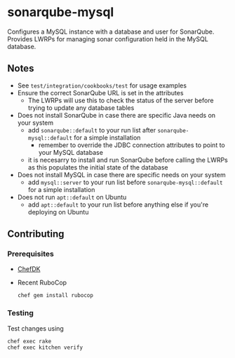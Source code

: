 # sonarqube-mysql

Configures a MySQL instance with a database and user for SonarQube. Provides LWRPs for managing sonar configuration held in the MySQL database.

## Notes

- See `test/integration/cookbooks/test` for usage examples
- Ensure the correct SonarQube URL is set in the attributes
  - The LWRPs will use this to check the status of the server before trying to update any database tables
- Does not install SonarQube in case there are specific Java needs on your system
  - add `sonarqube::default` to your run list after `sonarqube-mysql::default` for a simple installation
    - remember to override the JDBC connection attributes to point to your MySQL database
  - it is necesarry to install and run SonarQube before calling the LWRPs as this populates the initial state of the database
- Does not install MySQL in case there are specific needs on your system
  - add `mysql::server` to your run list before `sonarqube-mysql::default` for a simple installation
- Does not run `apt::default` on Ubuntu
  - add `apt::default` to your run list before anything else if you're deploying on Ubuntu

## Contributing

### Prerequisites

- [ChefDK](http://downloads.getchef.com/chef-dk/ "ChefDK")
- Recent RuboCop
  
  ```
  chef gem install rubocop
  ```

### Testing

Test changes using

```
chef exec rake
chef exec kitchen verify
```


